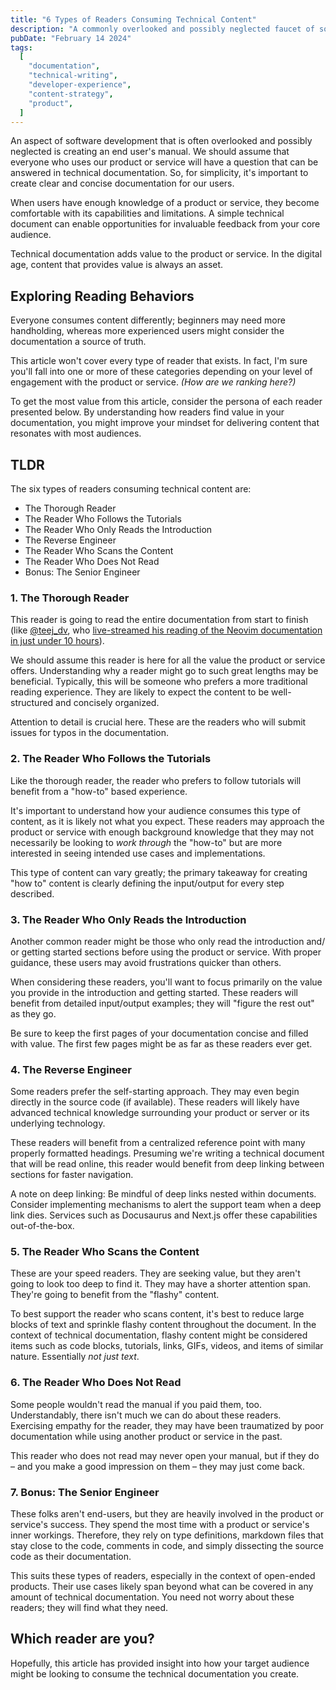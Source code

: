 ```yaml
---
title: "6 Types of Readers Consuming Technical Content"
description: "A commonly overlooked and possibly neglected faucet of software development is the end user's manual. For the purposes of simplicity, we should assume everyone that can use our product or service is also going to have a question that can be answered in some sort of technical documentation. When..."
pubDate: "February 14 2024"
tags:
  [
    "documentation",
    "technical-writing",
    "developer-experience",
    "content-strategy",
    "product",
  ]
---
```


An aspect of software development that is often overlooked and possibly neglected is creating an end user's manual. We should assume that everyone who uses our product or service will have a question that can be answered in technical documentation. So, for simplicity, it's important to create clear and concise documentation for our users.

When users have enough knowledge of a product or service, they become comfortable with its capabilities and limitations. A simple technical document can enable opportunities for invaluable feedback from your core audience.

Technical documentation adds value to the product or service. In the digital age, content that provides value is always an asset.

## Exploring Reading Behaviors

Everyone consumes content differently; beginners may need more handholding, whereas more experienced users might consider the documentation a source of truth.

This article won't cover every type of reader that exists. In fact, I'm sure you'll fall into one or more of these categories depending on your level of engagement with the product or service. _(How are we ranking here?)_

To get the most value from this article, consider the persona of each reader presented below. By understanding how readers find value in your documentation, you might improve your mindset for delivering content that resonates with most audiences.

## TLDR

The six types of readers consuming technical content are:

- The Thorough Reader
- The Reader Who Follows the Tutorials
- The Reader Who Only Reads the Introduction
- The Reverse Engineer
- The Reader Who Scans the Content
- The Reader Who Does Not Read
- Bonus: The Senior Engineer

### 1. The Thorough Reader

This reader is going to read the entire documentation from start to finish (like [@teej_dv](https://www.youtube.com/@teej_dv/videos), who [live-streamed his reading of the Neovim documentation in just under 10 hours](https://youtu.be/rT-fbLFOCy0?si=F1TMEkMlLUXAy_zt)).

We should assume this reader is here for all the value the product or service offers. Understanding why a reader might go to such great lengths may be beneficial. Typically, this will be someone who prefers a more traditional reading experience. They are likely to expect the content to be well-structured and concisely organized.

Attention to detail is crucial here. These are the readers who will submit issues for typos in the documentation.

### 2. The Reader Who Follows the Tutorials

Like the thorough reader, the reader who prefers to follow tutorials will benefit from a "how-to" based experience.

It's important to understand how your audience consumes this type of content, as it is likely not what you expect. These readers may approach the product or service with enough background knowledge that they may not necessarily be looking to _work through_ the "how-to" but are more interested in seeing intended use cases and implementations.

This type of content can vary greatly; the primary takeaway for creating "how to" content is clearly defining the input/output for every step described.

### 3. The Reader Who Only Reads the Introduction

Another common reader might be those who only read the introduction and/ or getting started sections before using the product or service. With proper guidance, these users may avoid frustrations quicker than others.

When considering these readers, you'll want to focus primarily on the value you provide in the introduction and getting started. These readers will benefit from detailed input/output examples; they will "figure the rest out" as they go.

Be sure to keep the first pages of your documentation concise and filled with value. The first few pages might be as far as these readers ever get.

### 4. The Reverse Engineer

Some readers prefer the self-starting approach. They may even begin directly in the source code (if available). These readers will likely have advanced technical knowledge surrounding your product or server or its underlying technology.

These readers will benefit from a centralized reference point with many properly formatted headings. Presuming we're writing a technical document that will be read online, this reader would benefit from deep linking between sections for faster navigation.

A note on deep linking: Be mindful of deep links nested within documents. Consider implementing mechanisms to alert the support team when a deep link dies. Services such as Docusaurus and Next.js offer these capabilities out-of-the-box.

### 5. The Reader Who Scans the Content

These are your speed readers. They are seeking value, but they aren't going to look too deep to find it. They may have a shorter attention span. They're going to benefit from the "flashy" content.

To best support the reader who scans content, it's best to reduce large blocks of text and sprinkle flashy content throughout the document. In the context of technical documentation, flashy content might be considered items such as code blocks, tutorials, links, GIFs, videos, and items of similar nature. Essentially _not just text_.

### 6. The Reader Who Does Not Read

Some people wouldn't read the manual if you paid them, too. Understandably, there isn't much we can do about these readers. Exercising empathy for the reader, they may have been traumatized by poor documentation while using another product or service in the past.

This reader who does not read may never open your manual, but if they do – and you make a good impression on them – they may just come back.

### 7. Bonus: The Senior Engineer

These folks aren't end-users, but they are heavily involved in the product or service's success. They spend the most time with a product or service's inner workings. Therefore, they rely on type definitions, markdown files that stay close to the code, comments in code, and simply dissecting the source code as their documentation.

This suits these types of readers, especially in the context of open-ended products. Their use cases likely span beyond what can be covered in any amount of technical documentation. You need not worry about these readers; they will find what they need.

## Which reader are you?

Hopefully, this article has provided insight into how your target audience might be looking to consume the technical documentation you create.
